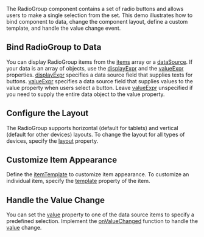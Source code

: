 The RadioGroup component contains a set of radio buttons and allows users to make a single selection from the set. This demo illustrates how to bind component to data, change the component layout, define a custom template, and handle the value change event.

## Bind RadioGroup to Data

You can display RadioGroup items from the [items](/Documentation/ApiReference/UI_Components/dxRadioGroup/Configuration/items/) array or a [dataSource](/Documentation/ApiReference/UI_Components/dxRadioGroup/Configuration/#dataSource). If your data is an array of objects, use the [displayExpr](/Documentation/ApiReference/UI_Components/dxRadioGroup/Configuration/#displayExpr) and the [valueExpr]() properties. [displayExpr](/Documentation/ApiReference/UI_Components/dxRadioGroup/Configuration/#displayExpr) specifies a data source field that supplies texts for buttons. [valueExpr](/Documentation/ApiReference/UI_Components/dxRadioGroup/Configuration/#valueExpr) specifies a data source field that supplies values to the value property when users select a button. Leave [valueExpr](/Documentation/ApiReference/UI_Components/dxRadioGroup/Configuration/#valueExpr) unspecified if you need to supply the entire data object to the value property.

## Configure the Layout

The RadioGroup supports horizontal (default for tablets) and vertical (default for other devices) layouts. To change the layout for all types of devices, specify the [layout](/Documentation/ApiReference/UI_Components/dxRadioGroup/Configuration/#layout) property.

## Customize Item Appearance

Define the [itemTemplate](/Documentation/ApiReference/UI_Components/dxRadioGroup/Configuration/#itemTemplate) to customize item appearance. To customize an individual item, specify the [template](/Documentation/ApiReference/UI_Components/dxRadioGroup/Configuration/items/#template) property of the item.

## Handle the Value Change 

You can set the [value](/Documentation/ApiReference/UI_Components/dxRadioGroup/Configuration/#value) property to one of the data source items to specify a predefined selection. Implement the [onValueChanged](/Documentation/ApiReference/UI_Components/dxRadioGroup/Configuration/#onValueChanged) function to handle the [value](/Documentation/ApiReference/UI_Components/dxRadioGroup/Configuration/#value) change.